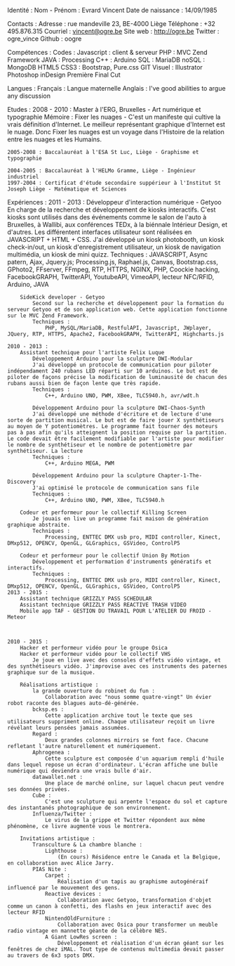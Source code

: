 Identité : 
	Nom - Prénom : Evrard Vincent
	Date de naissance : 14/09/1985

Contacts : 
	Adresse : rue mandeville 23, BE-4000 Liège
	Téléphone : +32 495.876.315
	Courriel : vincent@ogre.be
	Site web : http://ogre.be
	Twitter : ogre_vince
	Github : oogre

Compétences : 
	Codes : 
		Javascript : client & serveur
		PHP : MVC Zend Framework
		JAVA : Processing
		C++ : Arduino
		SQL : MariaDB
		noSQL : MongoDB
		HTML5
		CSS3 : Bootstrap, Pure.css
		GIT
	Visuel : 
		Illustrator
		Photoshop
		inDesign
		Première
		Final Cut

Langues : 
	Français : Langue maternelle
	Anglais : I've good abilities to argue any discussion

Etudes : 
	2008 - 2010 : Master à l'ERG, Bruxelles - Art numérique et typographie
		Mémoire : 
			Fixer les nuages - C'est un manifeste qui cultive la vrais définition d'Internet. 
			Le meilleur représentant graphique d'Internet est le nuage. Donc Fixer les nuages
			est un voyage dans l'Histoire de la relation entre les nuages et les Humains.
	
	2005-2008 : Baccalauréat à l'ESA St Luc, Liège - Graphisme et typographie
	
	2004-2005 : Baccalauréat à l'HELMo Gramme, Liège - Ingénieur industriel
	1997-2004 : Certificat d'étude secondaire suppérieur à l'Institut St Joseph Liège - Matématique et Sciences

Expériences : 
	2011 - 2013 : 
		Développeur d'interaction numérique - Getyoo
			En charge de la recherche et développement de kiosks interactifs. C'est kiosks sont utilisés dans des événements comme le salon de l'auto à Bruxelles, à Wallibi, aux conférences TEDx, à la biénnale Intérieur Design, et d'autres. Les différentent interfaces utilisateur sont réalisées en JAVASCRIPT + HTML + CSS. J'ai développé un kiosk photobooth, un kiosk check-in/out, un kiosk d'enregistrement utilisateur, un kiosk de navigation multimédia, un kiosk de mini quizz.
			Techniques : 
				JAVASCRIPT, Async patern, Ajax, Jquery.js; Processing.js, Raphael.js, Canvas, Bootstrap.css, GPhoto2, FFserver, FFmpeg, RTP, HTTPS, NGINX, PHP, Coockie hacking, FacebookGRAPH, TwitterAPI,  YoutubeAPI, VimeoAPI, lecteur NFC/RFID, Arduino, JAVA

		SideKick developer - Getyoo
			Second sur la recherche et développement pour la formation du serveur Getyoo et de son application web. Cette application fonctionne sur le MVC Zend Framework. 
			Techniques : 
				PHP, MySQL/MariaDB, RestfulAPI, Javascript, JWplayer, JQuery, RTP, HTTPS, Apache2, FacebookGRAPH, TwitterAPI, Highcharts.js

	2010 - 2013 : 
		Assistant technique pour l'artiste Felix Luque
			Développement Arduino pour la sculpture DWI-Modular
			J'ai développé un protocole de communication pour piloter indépendament 240 rubans LED réparti sur 10 arduinos. Le but est de piloter de façons précise la modification de luminausité de chacun des rubans aussi bien de façon lente que très rapide.
			Techniques : 
				C++, Arduino UNO, PWM, XBee, TLC5940.h, avr/wdt.h

			Développement Arduino pour la sculpture DWI-Chaos-Synth
			J'ai développé une méthode d'écriture et de lecture d'une sorte de partition musical. Le but est de faire jouer X synthétiseurs au moyen de Y potentiomètres. Le programme fait tourner des moteurs pas à pas afin qu'ils atteignent la position requise par la partition. Le code devait être facilement modifiable par l'artiste pour modifier le nombre de synthétiseur et le nombre de potentiomètre par synthétiseur. La lecture
			Techniques : 
				C++, Arduino MEGA, PWM

			Développement Arduino pour la sculpture Chapter-1-The-Discovery
			J'ai optimisé le protocole de communication sans file
			Techniques : 
				C++, Arduino UNO, PWM, XBee, TLC5940.h

		Codeur et performeur pour le collectif Killing Screen
			Je jouais en live un programme fait maison de génération graphique abstraite.
			Techniques : 
				Processing, ENTTEC DMX usb pro, MIDI controller, Kinect, DMxp512, OPENCV, OpenGL, GLGraphics, GSVideo, ControlP5

		Codeur et performeur pour le collectif Union By Motion
			Développement et performation d'instruments génératifs et interactifs. 
			Techniques : 
				Processing, ENTTEC DMX usb pro, MIDI controller, Kinect, DMxp512, OPENCV, OpenGL, GLGraphics, GSVideo, ControlP5
	2013 - 2015 : 
		Assistant technique GRIZZLY PASS SCHEDULAR
		Assistant technique GRIZZLY PASS REACTIVE TRASH VIDEO
		Mobile app TAF - GESTION DU TRAVAIL POUR L'ATELIER DU FROID - Meteor



	2010 - 2015 :
		Hacker et performeur vidéo pour le groupe Osica
		Hacker et performeur vidéo pour le collectif VHS
			Je joue en live avec des consoles d'effets vidéo vintage, et des synthétiseurs vidéo. J'improvise avec ces instruments des paternes graphique sur de la musique.

		Réalisations artistique : 
			la grande ouverture du robinet du fun : 
				Collaboration avec "nous somme quatre-vingt" Un évier robot raconte des blagues auto-dé-générée.
			bcksp.es : 
				Cette application archive tout le texte que ses utilisateurs suppriment online. Chaque utilisateur reçoit un livre révélant leurs pensées jamais assumées.
			Regard : 
				Deux grandes colonnes mirroirs se font face. Chacune refletant l'autre naturellement et numériquement.
			Aphrogenea : 
				Cette sculpture est composée d'un aquarium rempli d'huile dans lequel repose un écran d'ordinateur. L'écran affiche une bulle numérique qui deviendra une vrais bulle d'air.
			datawallet.net : 
				Une place de marché online, sur laquel chacun peut vendre ses données privées.
			Cube : 
				C'est une sculpture qui arpente l'espace du sol et capture des instantanés photographique de son environnement. 
			Influenza/Twitter : 
				Le virus de la grippe et Twitter répondent aux même phénomène, ce livre augmenté vous le montrera.

		Invitations artistique : 
			Transculture & La chambre blanche : 
				Lighthouse : 
					(En cours) Résidence entre le Canada et la Belgique, en collaboration avec Alice Jarry.
			PIAS Nite : 
				Carpet : 
					Réalisation d'un tapis au graphisme autogénéraif influencé par le mouvement des gens. 
				Reactive devices : 
					Collaboration avec Getyoo, transformation d'objet comme un canon à confetti, des flashs en jeux interactif avec des lecteur RFID
				NintendOldFurniture :
					Collaboration avec Osica pour transformer un meuble radio vintage en mannette géante de la célèbre NES.
				A Giant LowRes screen : 
					Développement et réalisation d'un écran géant sur les fenêtres de chez iMAL. Tout type de contenus multimedia devait passer au travers de 6x3 spots DMX.
